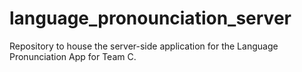 # language_pronounciation_server
Repository to house the server-side application for the Language Pronunciation App for Team C.
